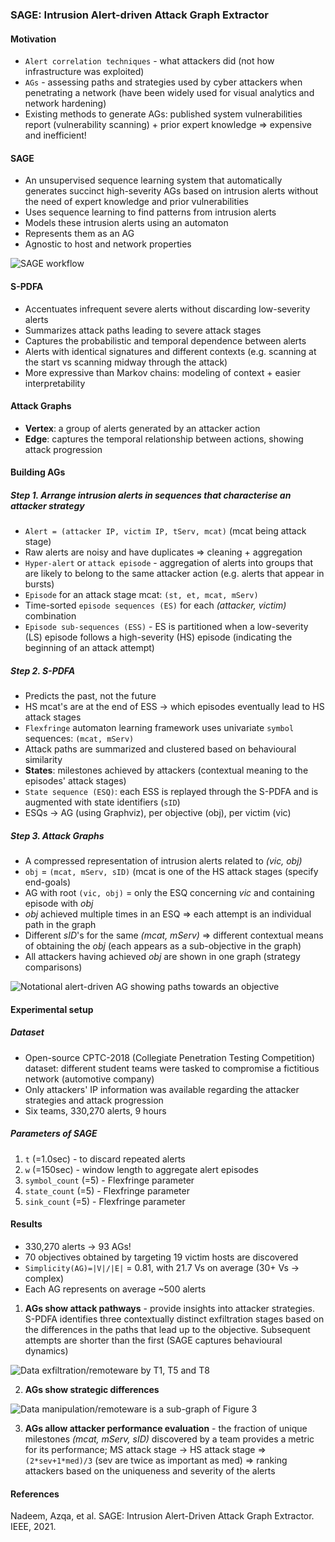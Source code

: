 ### SAGE: Intrusion Alert-driven Attack Graph Extractor

#### Motivation

- `Alert correlation techniques` - what attackers did (not how infrastructure was exploited)
- `AGs` - assessing paths and strategies used by cyber attackers when penetrating a network (have been widely used for visual analytics and network hardening)
- Existing methods to generate AGs: published system vulnerabilities report (vulnerability scanning) + prior expert knowledge => expensive and inefficient!

#### SAGE

- An unsupervised sequence learning system that automatically generates succinct high-severity AGs based on intrusion alerts without the need of expert knowledge and prior vulnerabilities
- Uses sequence learning to find patterns from intrusion alerts
- Models these intrusion alerts using an automaton
- Represents them as an AG
- Agnostic to host and network properties

![SAGE workflow](images/sage-pipeline.png)

#### S-PDFA

- Accentuates infrequent severe alerts without discarding low-severity alerts
- Summarizes attack paths leading to severe attack stages
- Captures the probabilistic and temporal dependence between alerts
- Alerts with identical signatures and different contexts (e.g. scanning at the start vs scanning midway through the attack)
- More expressive than Markov chains: modeling of context + easier interpretability

#### Attack Graphs

- **Vertex**: a group of alerts generated by an attacker action
- **Edge**: captures the temporal relationship between actions, showing attack progression

#### Building AGs

##### Step 1. Arrange intrusion alerts in sequences that characterise an attacker strategy

- `Alert = (attacker IP, victim IP, tServ, mcat)` (mcat being attack stage)
- Raw alerts are noisy and have duplicates => cleaning + aggregation
- `Hyper-alert` or `attack episode` - aggregation of alerts into groups that are likely to belong to the same attacker action (e.g. alerts that appear in bursts)
- `Episode` for an attack stage mcat: `(st, et, mcat, mServ)`
- Time-sorted `episode sequences (ES)` for each *(attacker, victim)* combination
- `Episode sub-sequences (ESS)` - ES is partitioned when a low-severity (LS) episode follows a high-severity (HS) episode (indicating the beginning of an attack attempt)

##### Step 2. S-PDFA

- Predicts the past, not the future
- HS mcat's are at the end of ESS -> which episodes eventually lead to HS attack stages
- `Flexfringe` automaton learning framework uses univariate `symbol` sequences: `(mcat, mServ)`
- Attack paths are summarized and clustered based on behavioural similarity
- **States**: milestones achieved by attackers (contextual meaning to the episodes' attack stages)
- `State sequence (ESQ)`: each ESS is replayed through the S-PDFA and is augmented with state identifiers (`sID`)
- ESQs -> AG (using Graphviz), per objective (obj), per victim (vic)

##### Step 3. Attack Graphs

- A compressed representation of intrusion alerts related to *(vic, obj)*
- `obj` = `(mcat, mServ, sID)` (mcat is one of the HS attack stages (specify end-goals)
- AG with root `(vic, obj)` = only the ESQ concerning *vic* and containing episode with *obj*
- *obj* achieved multiple times in an ESQ => each attempt is an individual path in the graph
- Different *sID*'s for the same *(mcat, mServ)* => different contextual means of obtaining the *obj* (each appears as a sub-objective in the graph)
- All attackers having achieved *obj* are shown in one graph (strategy comparisons)

![Notational alert-driven AG showing paths towards an objective](images/alert-driven-attack-graph.png)

#### Experimental setup

##### Dataset

- Open-source CPTC-2018 (Collegiate Penetration Testing Competition) dataset: different student teams were tasked to compromise a fictitious network (automotive company)
- Only attackers' IP information was available regarding the attacker strategies and attack progression
- Six teams, 330,270 alerts, 9 hours

##### Parameters of SAGE

1. `t` (=1.0sec) - to discard repeated alerts
2. `w` (=150sec) - window length to aggregate alert episodes
3. `symbol_count` (=5) - Flexfringe parameter
4. `state_count` (=5) - Flexfringe parameter
5. `sink_count` (=5) - Flexfringe parameter

#### Results

- 330,270 alerts -> 93 AGs!
- 70 objectives obtained by targeting 19 victim hosts are discovered
- `Simplicity(AG)=|V|/|E|` = 0.81, with 21.7 Vs on average (30+ Vs -> complex)
- Each AG represents on average ~500 alerts

1. **AGs show attack pathways** - provide insights into attacker strategies. S-PDFA identifies three contextually distinct exfiltration stages based on the differences in the paths that lead up to the objective. Subsequent attempts are shorter than the first (SAGE captures behavioural dynamics)

![Data exfiltration/remoteware by T1, T5 and T8](images/cptc-2018-context.png)

2. **AGs show strategic differences**

![Data manipulation/remoteware is a sub-graph of Figure 3](images/cptc-2018-subgraph.png)

3. **AGs allow attacker performance evaluation** - the fraction of unique milestones *(mcat, mServ, sID)* discovered by a team provides a metric for its performance; MS attack stage -> HS attack stage => `(2*sev+1*med)/3` (sev are twice as important as med) => ranking attackers based on the uniqueness and severity of the alerts

#### References

Nadeem, Azqa, et al. SAGE: Intrusion Alert-Driven Attack Graph Extractor. IEEE, 2021.
